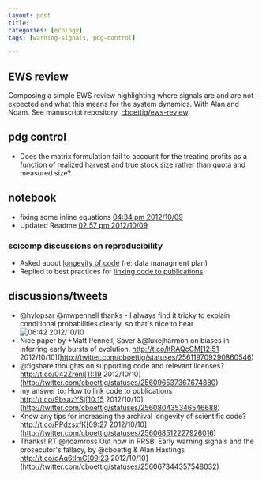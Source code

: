 ```yaml
---
layout: post
title: 
categories: [ecology]
tags: [warning-signals, pdg-control]

---
```


## EWS review

Composing a simple EWS review highlighting where signals are and are not expected and what this means for the system dynamics.  With Alan and Noam.  See manuscript repository, [cboettig/ews-review](https://github.com/cboettig/ews-review). 


## pdg control 

* Does the matrix formulation fail to account for the treating profits as a function of realized harvest and true stock size rather than quota and measured size?


## notebook 

- fixing some inline equations [04:34 pm 2012/10/09](https://github.com/cboettig/labnotebook/commit/262b8d284b34162780ab5e62402a2763aa4e6a09)
- Updated Readme [02:57 pm 2012/10/09](https://github.com/cboettig/labnotebook/commit/789ba68b31a87e2427a67bab58312de162e9bc96)


### scicomp discussions on reproducibility

* Asked about [longevity of code](http://scicomp.stackexchange.com/questions/3462/increasing-the-archival-longevity-of-code) (re: data managment plan)
* Replied to best practices for [linking code to publications](http://scicomp.stackexchange.com/questions/661/how-to-link-code-to-publications/3463#3463)



## discussions/tweets

* @hylopsar @mwpennell thanks - I always find it tricky to explain conditional probabilities clearly, so that's nice to hear![06:42 2012/10/10](http://twitter.com/cboettig/statuses/256208169267785731)
* Nice paper by +Matt Pennell, Saver &amp;@lukejharmon on biases in inferring early bursts of evolution. http://t.co/ltRAQcCM[12:51 2012/10/10](http://twitter.com/cboettig/statuses/256119709290860546)
* @figshare thoughts on supporting code and relevant licenses? http://t.co/042Zreni[11:19 2012/10/10](http://twitter.com/cboettig/statuses/256096537367674880)
* my answer to: How to link code to publications http://t.co/9bsazYSj[10:15 2012/10/10](http://twitter.com/cboettig/statuses/256080435346546688)
* Know any tips for increasing the archival longevity of scientific code? http://t.co/PPdzsxfK[09:27 2012/10/10](http://twitter.com/cboettig/statuses/256068512227926016)
* Thanks! RT @noamross Out now in PRSB: Early warning signals and the prosecutor's fallacy, by @cboettig &amp; Alan Hastings http://t.co/dAq6tlmC[09:23 2012/10/10](http://twitter.com/cboettig/statuses/256067344357548032)

